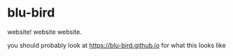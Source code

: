 # blu-bird

website! website website.

you should probably look at https://blu-bird.github.io for what this looks like